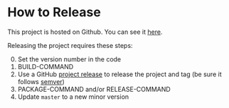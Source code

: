 # How to Release

This project is hosted on Github.  You can see it [here][project-url].

Releasing the project requires these steps:

0. Set the version number in the code
1. BUILD-COMMAND
2. Use a GitHub [project release][github-release-url] to release the project and tag (be sure it follows [semver][semantic-versioning])
3. PACKAGE-COMMAND and/or RELEASE-COMMAND
4. Update `master` to a new minor version

[project-url]: https://github.com/cerner/icontrol_rest.git
[semantic-versioning]: http://semver.org/
[github-release-url]: https://help.github.com/articles/creating-releases/
